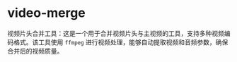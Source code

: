 # video-merge
视频片头合并工具：这是一个用于合并视频片头与主视频的工具，支持多种视频编码格式。该工具使用 `ffmpeg` 进行视频处理，能够自动提取视频和音频参数，确保合并后的视频质量。

